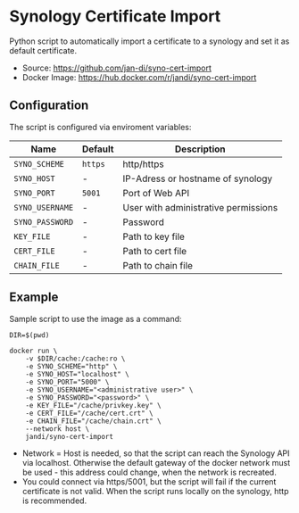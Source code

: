 # Synology Certificate Import #

Python script to automatically import a certificate to a synology and set it as default certificate.

- Source: <https://github.com/jan-di/syno-cert-import>
- Docker Image: <https://hub.docker.com/r/jandi/syno-cert-import>

## Configuration ##

The script is configured via enviroment variables:

Name | Default | Description
--- | --- | ---
`SYNO_SCHEME` | `https` | http/https
`SYNO_HOST` | - | IP-Adress or hostname of synology
`SYNO_PORT` | `5001` | Port of Web API
`SYNO_USERNAME` | - | User with administrative permissions
`SYNO_PASSWORD` | - | Password
`KEY_FILE` | - | Path to key file
`CERT_FILE` | - | Path to cert file
`CHAIN_FILE` | - | Path to chain file

## Example ##

Sample script to use the image as a command:

```shell
DIR=$(pwd)

docker run \
    -v $DIR/cache:/cache:ro \
    -e SYNO_SCHEME="http" \
    -e SYNO_HOST="localhost" \
    -e SYNO_PORT="5000" \
    -e SYNO_USERNAME="<administrative user>" \
    -e SYNO_PASSWORD="<password>" \
    -e KEY_FILE="/cache/privkey.key" \
    -e CERT_FILE="/cache/cert.crt" \
    -e CHAIN_FILE="/cache/chain.crt" \
    --network host \
    jandi/syno-cert-import
```
- Network = Host is needed, so that the script can reach the Synology API via localhost. Otherwise the default gateway of the docker network must be used - this address could change, when the network is recreated.
- You could connect via https/5001, but the script will fail if the current certificate is not valid. When the script runs locally on the synology, http is recommended.
